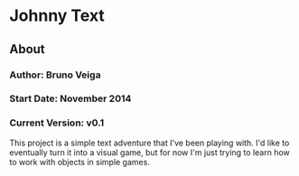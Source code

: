 # Johnny Text

## About
### Author: Bruno Veiga
### Start Date: November 2014
### Current Version: v0.1

This project is a simple text adventure that I've been playing with. I'd like to eventually turn it into a visual game, but for now I'm just trying to learn how to work with objects in simple games.
